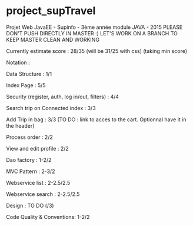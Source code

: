 # project_supTravel
Projet Web JavaEE - Supinfo - 3ème année module JAVA - 2015
PLEASE DON'T PUSH DIRECTLY IN MASTER :) LET'S WORK ON A BRANCH TO KEEP MASTER CLEAN AND WORKING

Currently estimate score : 28/35 (will be 31/25 with css) (taking min score)

Notation : 

Data Structure : 1/1

Index Page : 5/5

Security (register, auth, log in/out, filters) : 4/4

Search trip on Connected index : 3/3

Add Trip in bag : 3/3 (TO DO : link to acces to the cart. Optionnal have it in the header)

Process order : 2/2

View and edit profile : 2/2

Dao factory : 1-2/2

MVC Pattern : 2-3/2

Webservice list : 2-2.5/2.5

Webservice search : 2-2.5/2.5

Design : TO DO (/3)

Code Quality & Conventions: 1-2/2

